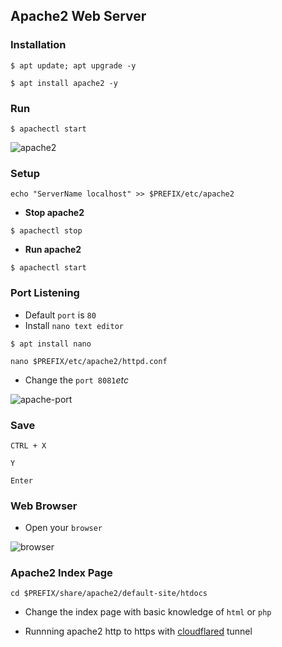## Apache2 Web Server

### Installation
```
$ apt update; apt upgrade -y
```
```
$ apt install apache2 -y
```

### Run
```
$ apachectl start
```
![apache2](https://i.ibb.co/ZH9CRvR/apache2.jpg)


### Setup
```
echo "ServerName localhost" >> $PREFIX/etc/apache2
```

* __Stop apache2__
```
$ apachectl stop
```

* __Run apache2__
```
$ apachectl start
```

### Port Listening
* Default `port` is `80`
* Install `nano text editor`

```
$ apt install nano
```
```
nano $PREFIX/etc/apache2/httpd.conf
```

* Change the `port 8081`_etc_

![apache-port](https://i.ibb.co/F8JZFKd/apacheport.jpg)

### Save
```
CTRL + X
```
```
Y
```
```
Enter
```

### Web Browser

* Open your `browser`

![browser](https://i.ibb.co/T8KVJRc/browser.jpg)

### Apache2 Index Page
```
cd $PREFIX/share/apache2/default-site/htdocs
```
* Change the index page with basic knowledge of `html` or `php`

* Runnning apache2 http to https with [cloudflared](../cloudflared) tunnel
